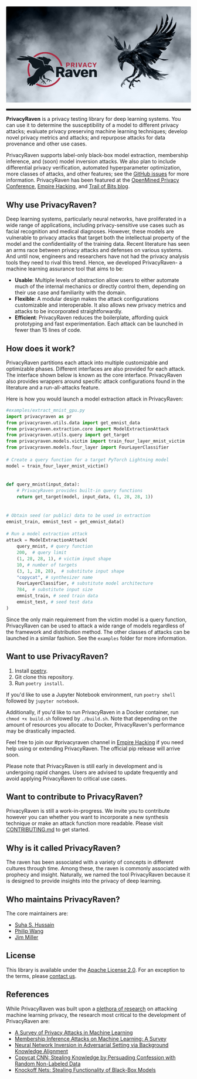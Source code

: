 ![PrivacyRaven Logo](https://github.com/trailofbits/PrivacyRaven/blob/master/images/privacyraven_logo.jpeg) 
<hr style="height:5px"/>

**PrivacyRaven** is a privacy testing library for deep learning systems.
You can use it to determine the susceptibility of a model to different privacy attacks; evaluate privacy preserving machine learning techniques; develop novel privacy metrics and attacks; and repurpose attacks for data provenance and other use cases.

PrivacyRaven supports label-only black-box model extraction, membership inference, and (soon) model inversion attacks.
We also plan to include differential privacy verification, automated hyperparameter optimization, more classes of attacks, and other features; see the [GitHub issues](https://github.com/trailofbits/PrivacyRaven/issues) for more information.
PrivacyRaven has been featured at the [OpenMined Privacy Conference](https://www.youtube.com/watch?v=F46lX5VIoas&list=PLUNOsx6Az_ZGKQd_p4StdZRFQkCBwnaY6&t=2h21m50s), [Empire Hacking](https://www.empirehacking.nyc/), and [Trail of Bits blog](https://blog.trailofbits.com/2020/10/08/privacyraven-has-left-the-nest/).

## Why use PrivacyRaven?

Deep learning systems, particularly neural networks, have proliferated in a wide range of applications, including privacy-sensitive use cases such as facial recognition and medical diagnoses.
However, these models are vulnerable to privacy attacks that target both the intellectual property of the model and the confidentiality of the training data.
Recent literature has seen an arms race between privacy attacks and defenses on various systems.
And until now, engineers and researchers have not had the privacy analysis tools they need to rival this trend.
Hence, we developed PrivacyRaven- a machine learning assurance tool that aims to be:
+ **Usable**: Multiple levels of abstraction allow users to either automate much of the internal mechanics or directly control them, depending on their use case and familiarity with the domain. 
+ **Flexible**: A modular design makes the attack configurations customizable and interoperable. It also allows new privacy metrics and attacks to be incorporated straightforwardly.
+ **Efficient**: PrivacyRaven reduces the boilerplate, affording quick prototyping and fast experimentation. Each attack can be launched in fewer than 15 lines of code.

## How does it work?

PrivacyRaven partitions each attack into multiple customizable and optimizable phases.
Different interfaces are also provided for each attack.
The interface shown below is known as the core interface.
PrivacyRaven also provides wrappers around specific attack configurations found in the literature and a run-all-attacks feature.

Here is how you would launch a model extraction attack in PrivacyRaven:

```python
#examples/extract_mnist_gpu.py
import privacyraven as pr
from privacyraven.utils.data import get_emnist_data
from privacyraven.extraction.core import ModelExtractionAttack
from privacyraven.utils.query import get_target
from privacyraven.models.victim import train_four_layer_mnist_victim
from privacyraven.models.four_layer import FourLayerClassifier

# Create a query function for a target PyTorch Lightning model
model = train_four_layer_mnist_victim()


def query_mnist(input_data):
    # PrivacyRaven provides built-in query functions
    return get_target(model, input_data, (1, 28, 28, 1))


# Obtain seed (or public) data to be used in extraction
emnist_train, emnist_test = get_emnist_data()

# Run a model extraction attack
attack = ModelExtractionAttack(
    query_mnist, # query function
    200,  # query limit
    (1, 28, 28, 1), # victim input shape
    10, # number of targets
    (3, 1, 28, 28),  # substitute input shape
    "copycat", # synthesizer name
    FourLayerClassifier, # substitute model architecture
    784,  # substitute input size
    emnist_train, # seed train data
    emnist_test, # seed test data
)
```
Since the only main requirement from the victim model is a query function, PrivacyRaven can be used to attack a wide range of models regardless of the framework and distribution method.
The other classes of attacks can be launched in a similar fashion. See the `examples` folder for more information.

## Want to use PrivacyRaven?

1. Install [poetry](https://python-poetry.org/docs/).
2. Git clone this repository.
3. Run `poetry install`.

If you'd like to use a Jupyter Notebook environment, run `poetry shell` followed by `jupyter notebook`.

Additionally, if you'd like to run PrivacyRaven in a Docker container, run `chmod +x build.sh` followed by `./build.sh`.  Note that depending on the amount of resources you allocate to Docker, PrivacyRaven's performance may be drastically impacted.

Feel free to join our #privacyraven channel in [Empire Hacking](https://empireslacking.herokuapp.com/) if you need help using or extending PrivacyRaven.
The official pip release will arrive soon.

Please note that PrivacyRaven is still early in development and is undergoing rapid changes. Users are advised to update frequently and avoid applying PrivacyRaven to critical use cases. 

## Want to contribute to PrivacyRaven?

PrivacyRaven is still a work-in-progress.
We invite you to contribute however you can whether you want to incorporate a new synthesis technique or make an attack function more readable.
Please visit [CONTRIBUTING.md](https://github.com/trailofbits/PrivacyRaven/blob/master/CONTRIBUTING.md) to get started.

## Why is it called PrivacyRaven?

The raven has been associated with a variety of concepts in different cultures through time.
Among these, the raven is commonly associated with prophecy and insight.
Naturally, we named the tool PrivacyRaven because it is designed to provide insights into the privacy of deep learning.

## Who maintains PrivacyRaven?

The core maintainers are:
+ [Suha S. Hussain](https://github.com/suhacker1)
+ [Philip Wang](https://github.com/pwang00) 
+ [Jim Miller](https://github.com/james-miller-93)

## License

This library is available under the [Apache License 2.0](https://github.com/trailofbits/PrivacyRaven/blob/master/LICENSE).
For an exception to the terms, please [contact us](mailto:opensource@trailofbits.com).

## References

While PrivacyRaven was built upon a [plethora of research](https://github.com/stratosphereips/awesome-ml-privacy-attacks) on attacking machine learning privacy, the research most critical to the development of PrivacyRaven are:

+ [A Survey of Privacy Attacks in Machine Learning](https://arxiv.org/abs/2007.07646)
+ [Membership Inference Attacks on Machine Learning: A Survey](https://arxiv.org/abs/2103.07853)
+ [Neural Network Inversion in Adversarial Setting via Background Knowledge Alignment](https://dl.acm.org/doi/pdf/10.1145/3319535.3354261?casa_token=lDNQ40-4Wa4AAAAA%3Ap9olQ3qMdDZ0n2sl-nNIgk4sOuLRMBTGVTxycZ5wjGpnFPf5lTz-MYw0e8ISggSseHC9T46it5yX)
+ [Copycat CNN: Stealing Knowledge by Persuading Confession with Random Non-Labeled Data](https://ieeexplore.ieee.org/document/8489592)
+ [Knockoff Nets: Stealing Functionality of Black-Box Models](https://arxiv.org/abs/1812.02766)
